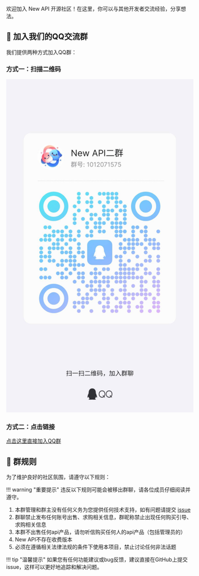 欢迎加入 New API 开源社区！在这里，你可以与其他开发者交流经验，分享想法。

## 🤝 加入我们的QQ交流群

我们提供两种方式加入QQ群：

### 方式一：扫描二维码

![QQ群二维码](../assets/qq_2.jpg)

### 方式二：点击链接

[点击这里直接加入QQ群](https://qm.qq.com/q/ahzeuWwjq8)

## 📜 群规则

为了维护良好的社区氛围，请遵守以下规则：

!!! warning "重要提示"
    违反以下规则可能会被移出群聊，请各位成员仔细阅读并遵守。

1. 本群管理和群主没有任何义务为您提供任何技术支持，如有问题请提交 [issue](feedback-issues.md)
2. 群聊禁止发布任何账号出售、求购相关信息，群昵称禁止出现任何购买引导、求购相关信息
3. 本群不出售任何api产品，请勿听信购买任何人的api产品（包括管理员的）
4. New API不存在收费版本
5. 必须在遵循相关法律法规的条件下使用本项目，禁止讨论任何非法话题

!!! tip "温馨提示"
    如果您有任何功能建议或bug反馈，建议直接在GitHub上提交issue，这样可以更好地追踪和解决问题。
